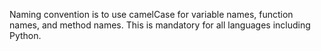Naming convention is to use camelCase for variable names, function names, and method names. This is mandatory for all languages including Python.